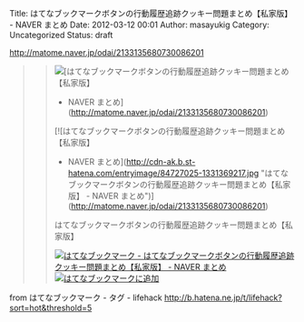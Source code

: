 Title: はてなブックマークボタンの行動履歴追跡クッキー問題まとめ【私家版】 - NAVER まとめ
Date: 2012-03-12 00:01
Author: masayukig
Category: Uncategorized
Status: draft

<http://matome.naver.jp/odai/2133135680730086201>  
  
  

> > ![](http://cdn-ak.favicon.st-hatena.com/?url=http%3A%2F%2Fmatome.naver.jp%2F)[はてなブックマークボタンの行動履歴追跡クッキー問題まとめ【私家版】
> > - NAVER まとめ](http://matome.naver.jp/odai/2133135680730086201)
> >
> > [![はてなブックマークボタンの行動履歴追跡クッキー問題まとめ【私家版】
> > - NAVER
> > まとめ](http://cdn-ak.b.st-hatena.com/entryimage/84727025-1331369217.jpg "はてなブックマークボタンの行動履歴追跡クッキー問題まとめ【私家版】 - NAVER まとめ")](http://matome.naver.jp/odai/2133135680730086201)
> >
> > はてなブックマークボタンの行動履歴追跡クッキー問題まとめ【私家版】
> >
> > [![はてなブックマーク -
> > はてなブックマークボタンの行動履歴追跡クッキー問題まとめ【私家版】 -
> > NAVER
> > まとめ](http://b.hatena.ne.jp/entry/image/http://matome.naver.jp/odai/2133135680730086201 "はてなブックマーク - はてなブックマークボタンの行動履歴追跡クッキー問題まとめ【私家版】 - NAVER まとめ")](http://b.hatena.ne.jp/entry/http://matome.naver.jp/odai/2133135680730086201)
> > [![はてなブックマークに追加](http://b.hatena.ne.jp/images/append.gif "はてなブックマークに追加")](http://b.hatena.ne.jp/append?http://matome.naver.jp/odai/2133135680730086201)

  
  
from はてなブックマーク - タグ - lifehack
<http://b.hatena.ne.jp/t/lifehack?sort=hot&threshold=5>
